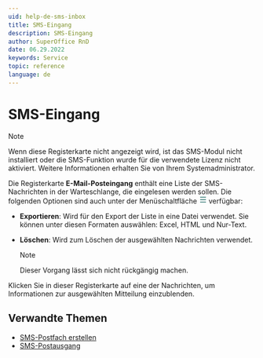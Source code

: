 ```yaml
---
uid: help-de-sms-inbox
title: SMS-Eingang
description: SMS-Eingang
author: SuperOffice RnD
date: 06.29.2022
keywords: Service
topic: reference
language: de
---
```


# SMS-Eingang

> [!NOTE]
> Wenn diese Registerkarte nicht angezeigt wird, ist das SMS-Modul nicht installiert oder die SMS-Funktion wurde für die verwendete Lizenz nicht aktiviert. Weitere Informationen erhalten Sie von Ihrem Systemadministrator.

Die Registerkarte **E-Mail-Posteingang** enthält eine Liste der SMS-Nachrichten in der Warteschlange, die eingelesen werden sollen. Die folgenden Optionen sind auch unter der Menüschaltfläche ![Symbol][img1] verfügbar:

* **Exportieren**: Wird für den Export der Liste in eine Datei verwendet. Sie können unter diesen Formaten auswählen: Excel, HTML und Nur-Text.

* **Löschen**: Wird zum Löschen der ausgewählten Nachrichten verwendet.

    > [!NOTE]
    > Dieser Vorgang lässt sich nicht rückgängig machen.

Klicken Sie in dieser Registerkarte auf eine der Nachrichten, um Informationen zur ausgewählten Mitteilung einzublenden.

## Verwandte Themen

* [SMS-Postfach erstellen][1]
* [SMS-Postausgang][2]

<!-- Referenced links -->
[1]: ../create-sms-mailbox.md
[2]: sms-outbox.md

<!-- Referenced images -->
[img1]: ../../../../../media/icons/btn-menu.png
